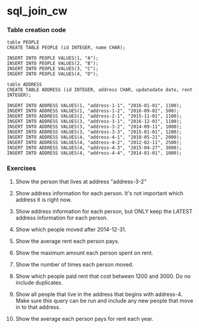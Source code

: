 # sql_join_cw

### Table creation code
```
table PEOPLE
CREATE TABLE PEOPLE (id INTEGER, name CHAR);

INSERT INTO PEOPLE VALUES(1, "A");
INSERT INTO PEOPLE VALUES(2, "B");
INSERT INTO PEOPLE VALUES(3, "C");
INSERT INTO PEOPLE VALUES(4, "D");

table ADDRESS
CREATE TABLE ADDRESS (id INTEGER, address CHAR, updatedate date, rent INTEGER);

INSERT INTO ADDRESS VALUES(1, "address-1-1", "2016-01-01", 1100);
INSERT INTO ADDRESS VALUES(1, "address-1-2", "2016-09-02", 500);
INSERT INTO ADDRESS VALUES(2, "address-2-1", "2015-11-01", 1100);
INSERT INTO ADDRESS VALUES(3, "address-3-1", "2016-12-01", 1100);
INSERT INTO ADDRESS VALUES(3, "address-3-2", "2014-09-11", 1000);
INSERT INTO ADDRESS VALUES(3, "address-3-3", "2015-01-01", 1200);
INSERT INTO ADDRESS VALUES(4, "address-4-1", "2010-05-21", 2000);
INSERT INTO ADDRESS VALUES(4, "address-4-2", "2012-02-11", 2500);
INSERT INTO ADDRESS VALUES(4, "address-4-3", "2015-04-27", 3000);
INSERT INTO ADDRESS VALUES(4, "address-4-4", "2014-01-01", 1000);
```

### Exercises

1. Show the person that lives at address "address-3-2"

2. Show address information for each person. It's not important which address it is right now.

3. Show address information for each person, but ONLY keep the LATEST address information for each person.

4. Show which people moved after 2014-12-31.

5. Show the average rent each person pays.

6. Show the maximum amount each person spent on rent.

7. Show the number of times each person moved.

8. Show which people paid rent that cost between 1200 and 3000. Do no include duplicates.

9. Show all people that live in the address that begins with address-4. Make sure this query can be run and include any new people that move in to that address.

10. Show the average each person pays for rent each year.
